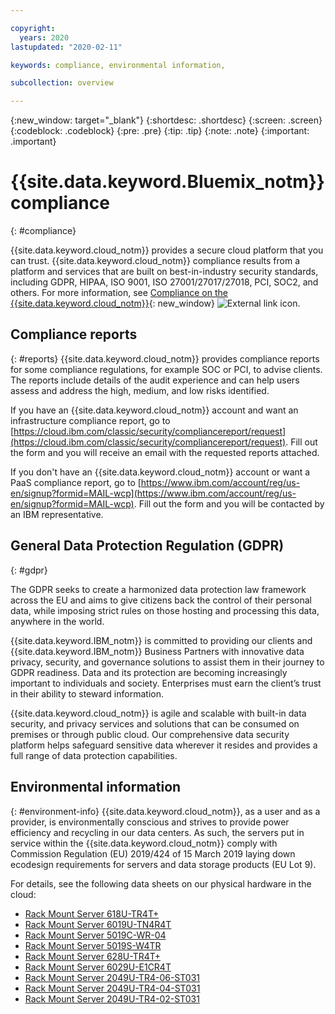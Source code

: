 ```yaml
---

copyright:
  years: 2020
lastupdated: "2020-02-11"

keywords: compliance, environmental information, 

subcollection: overview

---
```


{:new_window: target="_blank"}
{:shortdesc: .shortdesc}
{:screen: .screen}
{:codeblock: .codeblock}
{:pre: .pre}
{:tip: .tip}
{:note: .note}
{:important: .important}

# {{site.data.keyword.Bluemix_notm}} compliance
{: #compliance}

{{site.data.keyword.cloud_notm}} provides a secure cloud platform that you can trust. {{site.data.keyword.cloud_notm}} compliance results from a platform and services that are built on best-in-industry security standards, including GDPR, HIPAA, ISO 9001, ISO 27001/27017/27018, PCI, SOC2, and others. For more information, see [Compliance on the {{site.data.keyword.cloud_notm}}](https://www.ibm.com/cloud/compliance){: new_window} ![External link icon](../icons/launch-glyph.svg "External link icon").

## Compliance reports
{: #reports}
{{site.data.keyword.cloud_notm}} provides compliance reports for some compliance regulations, for example SOC or PCI, to advise clients. The reports include details of the audit experience and can help users assess and address the high, medium, and low risks identified.

If you have an {{site.data.keyword.cloud_notm}} account and want an infrastructure compliance report, go to [https://cloud.ibm.com/classic/security/compliancereport/request](https://cloud.ibm.com/classic/security/compliancereport/request). Fill out the form and you will receive an email with the requested reports attached.

If you don't have an {{site.data.keyword.cloud_notm}} account or want a PaaS compliance report, go to [https://www.ibm.com/account/reg/us-en/signup?formid=MAIL-wcp](https://www.ibm.com/account/reg/us-en/signup?formid=MAIL-wcp). Fill out the form and you will be contacted by an IBM representative.

## General Data Protection Regulation (GDPR)
{: #gdpr}

The GDPR seeks to create a harmonized data protection law framework across the EU and aims to give citizens back the control of their personal data, while imposing strict rules on those hosting and processing this data, anywhere in the world.

{{site.data.keyword.IBM_notm}} is committed to providing our clients and {{site.data.keyword.IBM_notm}} Business Partners with innovative data privacy, security, and governance solutions to assist them in their journey to GDPR readiness. Data and its protection are becoming increasingly important to individuals and society. Enterprises must earn the client’s trust in their ability to steward information.

{{site.data.keyword.cloud_notm}} is agile and scalable with built-in data security, and privacy services and solutions that can be consumed on premises or through public cloud. Our comprehensive data security platform helps safeguard sensitive data wherever it resides and provides a full range of data protection capabilities.

## Environmental information
{: #environment-info}
{{site.data.keyword.cloud_notm}}, as a user and as a provider, is environmentally conscious and strives to provide power efficiency and recycling in our data centers. As such, the servers put in service within the {{site.data.keyword.cloud_notm}} comply with Commission Regulation (EU) 2019/424 of 15 March 2019 laying down ecodesign requirements for servers and data storage products (EU Lot 9).

For details, see the following data sheets on our physical hardware in the cloud:
* [Rack Mount Server 618U-TR4T+](https://cloud.ibm.com/media/docs/downloads/environment-info-datasheets/1U_X10DRU-i+.pdf)
* [Rack Mount Server 6019U-TN4R4T](https://cloud.ibm.com/media/docs/downloads/environment-info-datasheets/1U_X11DPU.pdf)
* [Rack Mount Server 5019C-WR-04](https://cloud.ibm.com/media/docs/downloads/environment-info-datasheets/1U_X11SCW.pdf)
* [Rack Mount Server 5019S-W4TR](https://cloud.ibm.com/media/docs/downloads/environment-info-datasheets/1U_X11SSW-4TF.pdf)
* [Rack Mount Server 628U-TR4T+](https://cloud.ibm.com/media/docs/downloads/environment-info-datasheets/2U_X10DRU-i+.pdf)
* [Rack Mount Server 6029U-E1CR4T](https://cloud.ibm.com/media/docs/downloads/environment-info-datasheets/2U_X11DPU.pdf)
* [Rack Mount Server 2049U-TR4-06-ST031](https://cloud.ibm.com/media/docs/downloads/environment-info-datasheets/2U_X11QPH+BM.pdf)
* [Rack Mount Server 2049U-TR4-04-ST031](https://cloud.ibm.com/media/docs/downloads/environment-info-datasheets/2U_X11QPH+NG%20BP.pdf)
* [Rack Mount Server 2049U-TR4-02-ST031](https://cloud.ibm.com/media/docs/downloads/environment-info-datasheets/2U_X11QPH+NG%20woBP.pdf)

